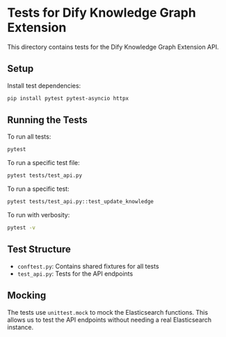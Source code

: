 # Tests for Dify Knowledge Graph Extension

This directory contains tests for the Dify Knowledge Graph Extension API.

## Setup

Install test dependencies:

```bash
pip install pytest pytest-asyncio httpx
```

## Running the Tests

To run all tests:

```bash
pytest
```

To run a specific test file:

```bash
pytest tests/test_api.py
```

To run a specific test:

```bash
pytest tests/test_api.py::test_update_knowledge
```

To run with verbosity:

```bash
pytest -v
```

## Test Structure

- `conftest.py`: Contains shared fixtures for all tests
- `test_api.py`: Tests for the API endpoints

## Mocking

The tests use `unittest.mock` to mock the Elasticsearch functions. This allows us to test the API endpoints without needing a real Elasticsearch instance. 